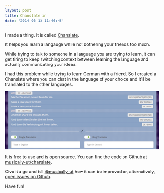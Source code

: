 ```yaml
---
layout: post
title: Chanslate.in
date: '2014-03-12 11:46:45'
---
```


I made a thing. It is called [Chanslate](http://chanslate.in).

It helps you learn a langauge while not bothering your friends too much.

While trying to talk to someone in a language you are trying to learn, it can get tiring to keep switching context between learning the language and actually communicating your ideas.

I had this problem while trying to learn German with a friend. So I created a Chanslate where you can chat in the language of your choice and it'll be translated to the other languages.

![Auto translated messages](/content/images/2014/Mar/Screenshot_2014_03_12_12_38_55.png)

It is free to use and is open source. You can find the code on Github at [musically-ut/chanslate](https://github.com/musically-ut/chanslate).

Give it a go and tell [@musically_ut](https://twitter.com/musically_ut) how it can be improved or, alternatively, [open issues on Github](https://github.com/musically-ut/chanslate/issues?state=open).

Have fun!